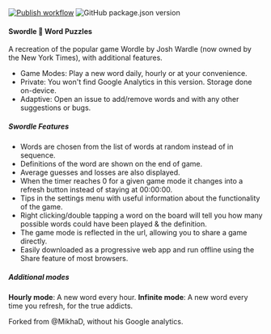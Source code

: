 <div align="left">
  <a href="https://lukeswitz.github.io/wordguess/" ><img src="https://github.com/lukeswitz/wordguess/workflows/Publish/badge.svg" alt="Publish workflow"/></a>
  <img src="https://img.shields.io/github/package-json/v/lukeswitz/wordguess" alt="GitHub package.json version" />
</div>

#### Swordle 🧩 Word Puzzles

A recreation of the popular game Wordle by Josh Wardle (now owned by the New York Times), with additional features. 

- Game Modes: Play a new word daily, hourly or at your convenience. 
- Private: You won't find Google Analytics in this version. Storage done on-device. 
- Adaptive: Open an issue to add/remove words and with any other suggestions or bugs. 
 
##### Swordle Features

- Words are chosen from the list of words at random instead of in sequence.
- Definitions of the word are shown on the end of game.
- Average guesses and losses are also displayed.
- When the timer reaches 0 for a given game mode it changes into a refresh button instead of staying at 00:00:00.
- Tips in the settings menu with useful information about the functionality of the game.
- Right clicking/double tapping a word on the board will tell you how many possible words could have been played & the definition.
- The game mode is reflected in the url, allowing you to share a game directly. 
- Easily downloaded as a progressive web app and run offline using the Share feature of most browsers. 

##### Additional modes
**Hourly mode**: A new word every hour.
**Infinite mode**: A new word every time you refresh, for the true addicts.



Forked from @MikhaD, without his Google analytics.  
